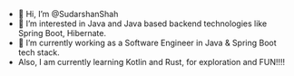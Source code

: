 - 👋 Hi, I’m @SudarshanShah
- 👀 I’m interested in Java and Java based backend technologies like Spring Boot, Hibernate.
- 🌱 I’m currently working as a Software Engineer in Java & Spring Boot tech stack.
-  Also, I am currently learning Kotlin and Rust, for exploration and FUN!!!!
